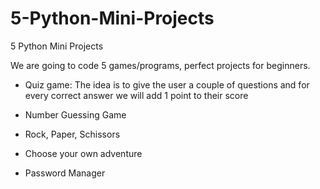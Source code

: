 # 5-Python-Mini-Projects
5 Python Mini Projects


We are going to code 5 games/programs, perfect projects for beginners. 

- Quiz game: The idea is to give the user a couple of questions and for every correct answer we will add 1 point to their score

- Number Guessing Game

- Rock, Paper, Schissors

- Choose your own adventure

- Password Manager


